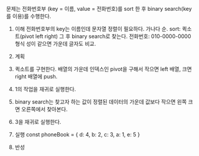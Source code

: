 문제는 전화번호부 (key = 이름, value = 전화번호)를 sort 한 후 binary search(key를 이용)를 수행한다.

1. 이해
전화번호부의 key는 이름인데 문자열 정렬이 필요하다. 가나다 순.
sort: 퀵소트(pivot left right)
그 후 binary search로 찾는다.
전화번호: 010-0000-0000 형식
성이 같으면 가운데 글자도 비교.

2. 계획
1. 퀵소트를 구현한다. 배열의 가운데 인덱스인 pivot을 구해서 작으면 left 배열, 크면 right 배열에 push.
2. 1의 작업을 재귀로 실행한다.
3. binary search는 찾고자 하는 값이 정렬된 데이터의 가운데 값보다 작으면 왼쪽 크면 오른쪽에서 찾아본다.
4. 3을 재귀로 실행한다.

3. 실행
const phoneBook = {
  d: 4,
  b: 2,
  c: 3,
  a: 1,
  e: 5
}


4. 반성